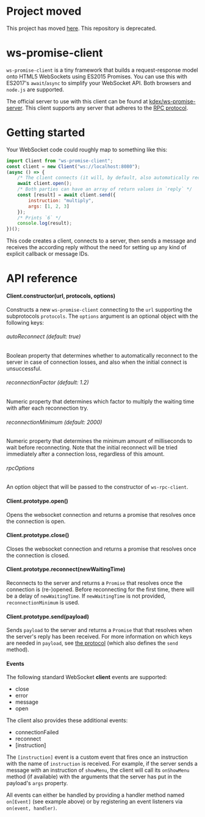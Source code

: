 # Project moved
This project has moved [here](https://www.npmjs.com/package/ws-promise). This repository is deprecated.

# ws-promise-client
`ws-promise-client` is a tiny framework that builds a request-response model onto HTML5 WebSockets using ES2015 Promises. You can use this with ES2017's `await`/`async` to simplify your WebSocket API. Both browsers and `node.js` are supported.

The official server to use with this client can be found at [kdex/ws-promise-server](https://github.com/kdex/ws-promise-server). This client supports any server that adheres to the [RPC protocol](https://github.com/kdex/ws-rpc-client/).
# Getting started
Your WebSocket code could roughly map to something like this:
```js
import Client from "ws-promise-client";
const client = new Client("ws://localhost:8080");
(async () => {
	/* The client connects (it will, by default, also automatically reconnect) */
	await client.open();
	/* Both parties can have an array of return values in `reply` */
	const [result] = await client.send({
		instruction: "multiply",
		args: [1, 2, 3]
	});
	/* Prints `6` */
	console.log(result);
})();
```
This code creates a client, connects to a server, then sends a message and receives the according reply without the need for setting up any kind of explicit callback or message IDs.
# API reference
#### Client.constructor(url, protocols, options)
Constructs a new `ws-promise-client` connecting to the `url` supporting the subprotocols `protocols`. The `options` argument is an optional object with the following keys:
###### autoReconnect (default: true)
Boolean property that determines whether to automatically reconnect to the server in case of connection losses, and also when the initial connect is unsuccessful.
###### reconnectionFactor (default: 1.2)
Numeric property that determines which factor to multiply the waiting time with after each reconnection try.
###### reconnectionMinimum (default: 2000)
Numeric property that determines the minimum amount of milliseconds to wait before reconnecting. Note that the initial reconnect will be tried immediately after a connection loss, regardless of this amount.
###### rpcOptions
An option object that will be passed to the constructor of `ws-rpc-client`.
#### Client.prototype.open()
Opens the websocket connection and returns a promise that resolves once the connection is open.
#### Client.prototype.close()
Closes the websocket connection and returns a promise that resolves once the connection is closed.
#### Client.prototype.reconnect(newWaitingTime)
Reconnects to the server and returns a `Promise` that resolves once the connection is (re-)opened. Before reconnecting for the first time, there will be a delay of `newWaitingTime`. If `newWaitingTime` is not provided, `reconnectionMinimum` is used.
#### Client.prototype.send(payload)
Sends `payload` to the server and returns a `Promise` that that resolves when the server's reply has been received. For more information on which keys are needed in `payload`, see [the protocol](https://github.com/kdex/ws-rpc-client/) (which also defines the `send` method).
#### Events
The following standard WebSocket **client** events are supported:
- close
- error
- message
- open

The client also provides these additional events:
- connectionFailed
- reconnect
- [instruction]

The `[instruction]` event is a custom event that fires once an instruction with the name of `instruction` is received. For example, if the server sends a message with an instruction of `showMenu`, the client will call its `onShowMenu` method (if available) with the arguments that the server has put in the payload's `args` property.

All events can either be handled by providing a handler method named `on[Event]` (see example above) or by registering an event listeners via `on(event, handler)`.
